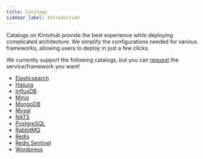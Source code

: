 ```yaml
---
title: Catalogs
sidebar_label: Introduction
---
```


Catalogs on Kintohub provide the best experience while deploying complicated architecture. We simplify the configurations needed for various frameworks, allowing users to deploy in just a few clicks.

We currently support the following catalogs, but you can [request](https://discord.gg/QVgqWuw) the service/framework you want!

- [Elasticsearch](/docs/catalogs/elasticsearch)
- [Hasura](/docs/catalogs/hasura)
- [InfluxDB](/docs/catalogs/influx)
- [Minio](/docs/catalogs/minio)
- [MongoDB](/docs/catalogs/mongodb)
- [Mysql](/docs/catalogs/mysql)
- [NATS](/docs/catalogs/nats)
- [PostgreSQL](/docs/catalogs/postgres)
- [RabbitMQ](/docs/catalogs/rabbitmq)
- [Redis](/docs/catalogs/redis)
- [Redis Sentinel](/docs/catalogs/redis-sentinel)
- [Wordpress](/docs/catalogs/wordpress)
